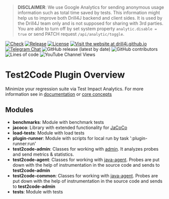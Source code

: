 > **DISCLAIMER**: We use Google Analytics for sending anonymous usage information such as total time saved by tests.
> This information might help us to improve both Drill4J backend and client sides. It is used by the
> Drill4J team only and is not supposed for sharing with 3rd parties.
> You are able to turn off by set system property `analytic.disable = true` or send PATCH request `/api/analytic/toggle`.

[![Check](https://github.com/Drill4J/test2code-plugin/actions/workflows/check.yml/badge.svg)](https://github.com/Drill4J/test2code-plugin/actions/workflows/check.yml)
[![Release](https://github.com/Drill4J/test2code-plugin/actions/workflows/release.yml/badge.svg)](https://github.com/Drill4J/test2code-plugin/actions/workflows/release.yml)
[![License](https://img.shields.io/github/license/Drill4J/test2code-plugin)](LICENSE)
[![Visit the website at drill4j.github.io](https://img.shields.io/badge/visit-website-green.svg?logo=firefox)](https://drill4j.github.io/)
[![Telegram Chat](https://img.shields.io/badge/Chat%20on-Telegram-brightgreen.svg)](https://t.me/drill4j)
![GitHub release (latest by date)](https://img.shields.io/github/v/release/Drill4J/test2code-plugin)
![GitHub contributors](https://img.shields.io/github/contributors/Drill4J/test2code-plugin)
![Lines of code](https://img.shields.io/tokei/lines/github/Drill4J/test2code-plugin)
![YouTube Channel Views](https://img.shields.io/youtube/channel/views/UCJtegUnUHr0bO6icF1CYjKw?style=social)

# Test2Code Plugin Overview

Minimize your regression suite via Test Impact Analytics.
For more information see in [documentation](https://drill4j.github.io/) or [core concepts](https://drill4j.github.io/docs/core-concepts)

## Modules

- **benchmarks**: Module with benchmark tests
- **jacoco**: Library with extended functionality for [JaCoCo](https://www.jacoco.org/jacoco/trunk/index.html)
- **load-tests**: Module with load tests
- **plugin-runner**: Module with scripts for local run by task ':plugin-runner:run'
- **test2code-admin**: Classes for working with [admin](https://github.com/Drill4J/admin). It analyzes probes and send metrics & statistics.
- **test2code-agent**: Classes for working with [java-agent](https://github.com/Drill4J/java-agent). Probes are put down with the help of instrumentation in the source code and sends to **test2code-admin**
- **test2code-common**: Classes for working with [java-agent](https://github.com/Drill4J/java-agent). Probes are put down with the help of instrumentation in the source code and sends to **test2code-admin**
- **tests**: Module with tests
